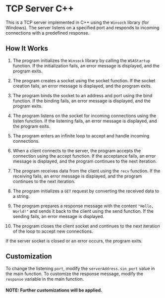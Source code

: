 # TCP Server C++
This is a TCP server implemented in C++ using the `Winsock` library (for Windows). 
The server listens on a specified port and responds to incoming connections with a predefined response.

## How It Works
1. The program initializes the `Winsock` library by calling the `WSAStartup` function. If the initialization fails, an error message is displayed, and the program exits.

2. The program creates a socket using the socket function. If the socket creation fails, an error message is displayed, and the program exits.

3. The program binds the socket to an address and port using the bind function. If the binding fails, an error message is displayed, and the program exits.

4. The program listens on the socket for incoming connections using the listen function. If the listening fails, an error message is displayed, and the program exits.

5. The program enters an infinite loop to accept and handle incoming connections.

6. When a client connects to the server, the program accepts the connection using the accept function. If the acceptance fails, an error message is displayed, and the program continues to the next iteration.

7. The program receives data from the client using the `recv` function. If the receiving fails, an error message is displayed, and the program continues to the next iteration.

8. The program initializes a `GET` request by converting the received data to a string.

9. The program prepares a response message with the content `"Hello, World!"` and sends it back to the client using the send function. If the sending fails, an error message is displayed.

10. The program closes the client socket and continues to the next iteration of the loop to accept new connections.

If the server socket is closed or an error occurs, the program exits.

## Customization
To change the listening `port`, modify the `serverAddress.sin_port` value in the main function.
To customize the response message, modify the `response` variable in the main function.

#### NOTE: Further customizations will be applied.